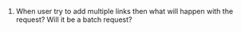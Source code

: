 1. When user try to add multiple links then what will happen with the request? Will it be a batch request?